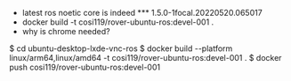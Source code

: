 - latest ros noetic core is indeed *** 1.5.0-1focal.20220520.065017
- docker build -t cosi119/rover-ubuntu-ros:devel-001 .
- why is chrome needed?

$ cd ubuntu-desktop-lxde-vnc-ros
$ docker build --platform linux/arm64,linux/amd64 -t cosi119/rover-ubuntu-ros:devel-001 .
$ docker push cosi119/rover-ubuntu-ros:devel-001 


